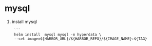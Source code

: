 # mysql

1. install mysql

        ```
        helm install  mysql mysql -n hyperdata \
        --set image=${HARBOR_URL}/${HARBOR_REPO}/${IMAGE_NAME}:${TAG}
